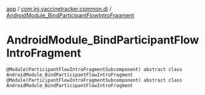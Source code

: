 [app](../../index.md) / [com.jnj.vaccinetracker.common.di](../index.md) / [AndroidModule_BindParticipantFlowIntroFragment](./index.md)

# AndroidModule_BindParticipantFlowIntroFragment

`@Module(ParticipantFlowIntroFragmentSubcomponent) abstract class AndroidModule_BindParticipantFlowIntroFragment`
`@Module(ParticipantFlowIntroFragmentSubcomponent) abstract class AndroidModule_BindParticipantFlowIntroFragment`